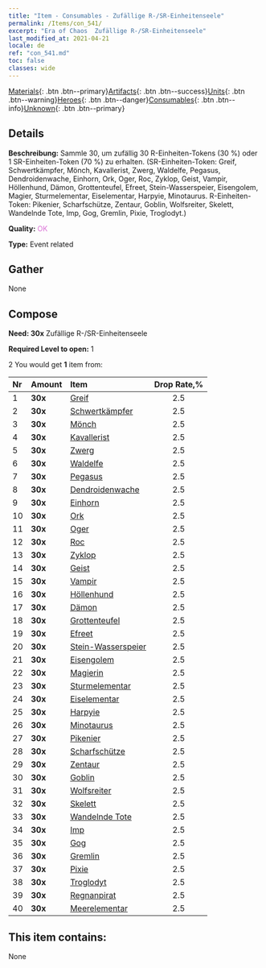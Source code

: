 ```yaml
---
title: "Item - Consumables - Zufällige R-/SR-​Einheitenseele"
permalink: /Items/con_541/
excerpt: "Era of Chaos  Zufällige R-/SR-​Einheitenseele"
last_modified_at: 2021-04-21
locale: de
ref: "con_541.md"
toc: false
classes: wide
---
```

 [Materials](/de/Items/){: .btn .btn--primary}[Artifacts](/de/Items/Artifacts/){: .btn .btn--success}[Units](/de/Items/Units/){: .btn .btn--warning}[Heroes](/de/Items/Heroes/){: .btn .btn--danger}[Consumables](/de/Items/Consumables/){: .btn .btn--info}[Unknown](/de/Items/Unknown/){: .btn .btn--primary}

## Details
 **Beschreibung:** Sammle 30, um zufällig 30 R-Einheiten-Tokens (30 %) oder 1 SR-Einheiten-Token (70 %) zu erhalten. (SR-Einheiten-Token: Greif, Schwertkämpfer, Mönch, Kavallerist, Zwerg, Waldelfe, Pegasus, Dendroidenwache, Einhorn, Ork, Oger, Roc, Zyklop, Geist, Vampir, Höllenhund, Dämon, Grottenteufel, Efreet, Stein-Wasserspeier, Eisengolem, Magier, Sturmelementar, Eiselementar, Harpyie, Minotaurus. R-Einheiten-Token: Pikenier, Scharfschütze, Zentaur, Goblin, Wolfsreiter, Skelett, Wandelnde Tote, Imp, Gog, Gremlin, Pixie, Troglodyt.)

 **Quality:** <span style="color: #DA70D6">OK</span>

 **Type:** Event related

## Gather

  None

## Compose

 **Need: 30x** Zufällige R-/SR-​Einheitenseele

 **Required Level to open:** 1

 2 You would get **1** item  from:

  | Nr | Amount |     Item    | Drop Rate,% |
  |:---|:-------|:------------|:---------:|
  | 1 |  **30x** | [Greif](/de/Items/unt_192/) | 2.5 | 
  | 2 |  **30x** | [Schwertkämpfer](/de/Items/unt_193/) | 2.5 | 
  | 3 |  **30x** | [Mönch](/de/Items/unt_194/) | 2.5 | 
  | 4 |  **30x** | [Kavallerist](/de/Items/unt_195/) | 2.5 | 
  | 5 |  **30x** | [Zwerg](/de/Items/unt_200/) | 2.5 | 
  | 6 |  **30x** | [Waldelfe](/de/Items/unt_201/) | 2.5 | 
  | 7 |  **30x** | [Pegasus](/de/Items/unt_202/) | 2.5 | 
  | 8 |  **30x** | [Dendroidenwache](/de/Items/unt_203/) | 2.5 | 
  | 9 |  **30x** | [Einhorn](/de/Items/unt_204/) | 2.5 | 
  | 10 |  **30x** | [Ork](/de/Items/unt_219/) | 2.5 | 
  | 11 |  **30x** | [Oger](/de/Items/unt_220/) | 2.5 | 
  | 12 |  **30x** | [Roc](/de/Items/unt_221/) | 2.5 | 
  | 13 |  **30x** | [Zyklop](/de/Items/unt_222/) | 2.5 | 
  | 14 |  **30x** | [Geist](/de/Items/unt_210/) | 2.5 | 
  | 15 |  **30x** | [Vampir](/de/Items/unt_211/) | 2.5 | 
  | 16 |  **30x** | [Höllenhund](/de/Items/unt_228/) | 2.5 | 
  | 17 |  **30x** | [Dämon](/de/Items/unt_229/) | 2.5 | 
  | 18 |  **30x** | [Grottenteufel](/de/Items/unt_230/) | 2.5 | 
  | 19 |  **30x** | [Efreet](/de/Items/unt_231/) | 2.5 | 
  | 20 |  **30x** | [Stein-Wasserspeier](/de/Items/unt_236/) | 2.5 | 
  | 21 |  **30x** | [Eisengolem](/de/Items/unt_237/) | 2.5 | 
  | 22 |  **30x** | [Magierin](/de/Items/unt_238/) | 2.5 | 
  | 23 |  **30x** | [Sturmelementar](/de/Items/unt_263/) | 2.5 | 
  | 24 |  **30x** | [Eiselementar](/de/Items/unt_264/) | 2.5 | 
  | 25 |  **30x** | [Harpyie](/de/Items/unt_245/) | 2.5 | 
  | 26 |  **30x** | [Minotaurus](/de/Items/unt_248/) | 2.5 | 
  | 27 |  **30x** | [Pikenier](/de/Items/unt_190/) | 2.5 | 
  | 28 |  **30x** | [Scharfschütze](/de/Items/unt_191/) | 2.5 | 
  | 29 |  **30x** | [Zentaur](/de/Items/unt_199/) | 2.5 | 
  | 30 |  **30x** | [Goblin](/de/Items/unt_217/) | 2.5 | 
  | 31 |  **30x** | [Wolfsreiter](/de/Items/unt_218/) | 2.5 | 
  | 32 |  **30x** | [Skelett](/de/Items/unt_208/) | 2.5 | 
  | 33 |  **30x** | [Wandelnde Tote](/de/Items/unt_209/) | 2.5 | 
  | 34 |  **30x** | [Imp](/de/Items/unt_226/) | 2.5 | 
  | 35 |  **30x** | [Gog](/de/Items/unt_227/) | 2.5 | 
  | 36 |  **30x** | [Gremlin](/de/Items/unt_235/) | 2.5 | 
  | 37 |  **30x** | [Pixie](/de/Items/unt_262/) | 2.5 | 
  | 38 |  **30x** | [Troglodyt](/de/Items/unt_244/) | 2.5 | 
  | 39 |  **30x** | [Regnanpirat](/de/Items/unt_273/) | 2.5 | 
  | 40 |  **30x** | [Meerelementar](/de/Items/unt_275/) | 2.5 | 


## This item contains:

  None


